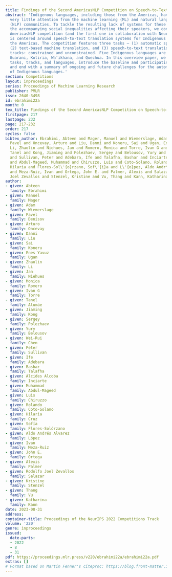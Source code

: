 ```yaml
---
title: Findings of the Second AmericasNLP Competition on Speech-to-Text Translation
abstract: 'Indigenous languages, including those from the Americas, have received
  very little attention from the machine learning (ML) and natural language processing
  (NLP) communities. To tackle the resulting lack of systems for these languages and
  the accompanying social inequalities affecting their speakers, we conduct the second
  AmericasNLP competition (and the first one in collaboration with NeurIPS), which
  is centered around speech-to-text translation systems for Indigenous languages of
  the Americas. The competition features three tasks – (1) automatic speech recognition,
  (2) text-based machine translation, and (3) speech-to-text translation – and two
  tracks: constrained and unconstrained. Five Indigenous languages are covered: Bribri,
  Guarani, Kotiria, Wa’ikhana, and Quechua. In this overview paper, we describe the
  tasks, tracks, and languages, introduce the baseline and participating systems,
  and end with a summary of ongoing and future challenges for the automatic translation
  of Indigenous languages.'
section: Competitions
layout: inproceedings
series: Proceedings of Machine Learning Research
publisher: PMLR
issn: 2640-3498
id: ebrahimi22a
month: 0
tex_title: Findings of the Second AmericasNLP Competition on Speech-to-Text Translation
firstpage: 217
lastpage: 232
page: 217-232
order: 217
cycles: false
bibtex_author: Ebrahimi, Abteen and Mager, Manuel and Wiemerslage, Adam and Denisov,
  Pavel and Oncevay, Arturo and Liu, Danni and Koneru, Sai and Ugan, Enes Yavuz and
  Li, Zhaolin and Niehues, Jan and Romero, Monica and Torre, Ivan G and Alum\"{a}e,
  Tanel and Kong, Jiaming and Polezhaev, Sergey and Belousov, Yury and Chen, Wei-Rui
  and Sullivan, Peter and Adebara, Ife and Talafha, Bashar and Inciarte, Alcides Alcoba
  and Abdul-Mageed, Muhammad and Chiruzzo, Luis and Coto-Solano, Rolando and Cruz,
  Hilaria and Flores-Sol\'{o}rzano, Sof\'{i}a and L\'{o}pez, Aldo Andr\'{e}s Alvarez
  and Meza-Ruiz, Ivan and Ortega, John E. and Palmer, Alexis and Salazar, Rodolfo
  Joel Zevallos and Stenzel, Kristine and Vu, Thang and Kann, Katharina
author:
- given: Abteen
  family: Ebrahimi
- given: Manuel
  family: Mager
- given: Adam
  family: Wiemerslage
- given: Pavel
  family: Denisov
- given: Arturo
  family: Oncevay
- given: Danni
  family: Liu
- given: Sai
  family: Koneru
- given: Enes Yavuz
  family: Ugan
- given: Zhaolin
  family: Li
- given: Jan
  family: Niehues
- given: Monica
  family: Romero
- given: Ivan G
  family: Torre
- given: Tanel
  family: Alumäe
- given: Jiaming
  family: Kong
- given: Sergey
  family: Polezhaev
- given: Yury
  family: Belousov
- given: Wei-Rui
  family: Chen
- given: Peter
  family: Sullivan
- given: Ife
  family: Adebara
- given: Bashar
  family: Talafha
- given: Alcides Alcoba
  family: Inciarte
- given: Muhammad
  family: Abdul-Mageed
- given: Luis
  family: Chiruzzo
- given: Rolando
  family: Coto-Solano
- given: Hilaria
  family: Cruz
- given: Sofía
  family: Flores-Solórzano
- given: Aldo Andrés Alvarez
  family: López
- given: Ivan
  family: Meza-Ruiz
- given: John E.
  family: Ortega
- given: Alexis
  family: Palmer
- given: Rodolfo Joel Zevallos
  family: Salazar
- given: Kristine
  family: Stenzel
- given: Thang
  family: Vu
- given: Katharina
  family: Kann
date: 2023-08-31
address:
container-title: Proceedings of the NeurIPS 2022 Competitions Track
volume: '220'
genre: inproceedings
issued:
  date-parts:
  - 2022
  - 8
  - 31
pdf: https://proceedings.mlr.press/v220/ebrahimi22a/ebrahimi22a.pdf
extras: []
# Format based on Martin Fenner's citeproc: https://blog.front-matter.io/posts/citeproc-yaml-for-bibliographies/
---
```

